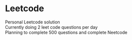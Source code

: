 # Leetcode
Personal Leetcode solution\
Currently doing 2 leet code questions per day\
Planning to complete 500 questions and complete Neetcode

